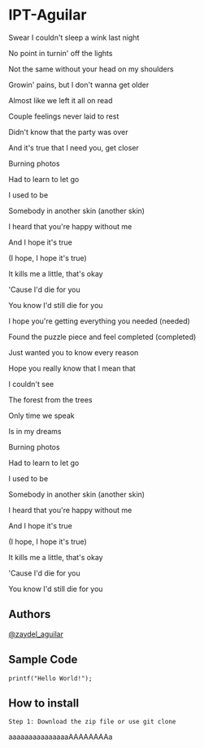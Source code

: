 # IPT-Aguilar

Swear I couldn't sleep a wink last night

No point in turnin' off the lights

Not the same without your head on my shoulders

Growin' pains, but I don't wanna get older

Almost like we left it all on read

Couple feelings never laid to rest

Didn't know that the party was over

And it's true that I need you, get closer

Burning photos

Had to learn to let go

I used to be

Somebody in another skin (another skin)

I heard that you're happy without me

And I hope it's true

(I hope, I hope it's true)

It kills me a little, that's okay

'Cause I'd die for you

You know I'd still die for you

I hope you're getting everything you needed (needed)

Found the puzzle piece and feel completed (completed)

Just wanted you to know every reason

Hope you really know that I mean that

I couldn't see

The forest from the trees

Only time we speak

Is in my dreams

Burning photos

Had to learn to let go

I used to be

Somebody in another skin (another skin)

I heard that you're happy without me

And I hope it's true

(I hope, I hope it's true)

It kills me a little, that's okay

'Cause I'd die for you

You know I'd still die for you

## Authors
[@zaydel_aguilar](https://github.com/TiggieD)

## Sample Code
`printf("Hello World!");`

## How to install 

`Step 1: Download the zip file or use git clone`


aaaaaaaaaaaaaaaAAAAAAAAa